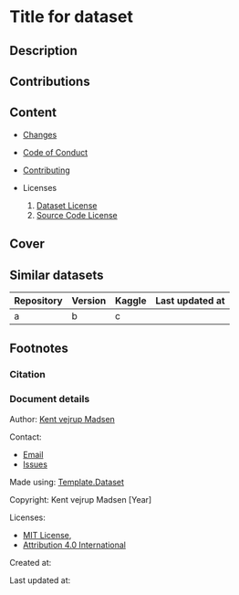 # Title for dataset

## Description

## Contributions


## Content
* [Changes](changelog.md)
* [Code of Conduct](code_of_conduct.md)
* [Contributing](contributing.md)

* Licenses
    1. [Dataset License](License.md)
    2. [Source Code License](sourcecode_license.md)


## Cover


## Similar datasets
| Repository | Version | Kaggle | Last updated at |
|------------|---------|--------|-----------------|
| a          | b       | c      |                 |


## Footnotes
### Citation


### Document details
Author: [Kent vejrup Madsen](https://github.com/KentVejrupMadsen)

Contact: 
* [Email](mailTo:Kent.vejrup.madsen@designermadsen.dk)
* [Issues](.)

Made using: [Template.Dataset](https://github.com/KentVejrupMadsen/template.dataset)

Copyright: Kent vejrup Madsen [Year]

Licenses:
* [MIT License](.),
* [Attribution 4.0 International](link)

Created at:

Last updated at:
